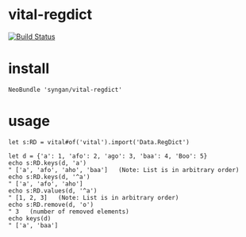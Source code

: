 vital-regdict
=====================

[![Build Status](https://travis-ci.org/syngan/vital-regdict.svg?branch=master)](https://travis-ci.org/syngan/vital-regdict)

# install

```vim
NeoBundle 'syngan/vital-regdict'
```

# usage

```vim
let s:RD = vital#of('vital').import('Data.RegDict')

let d = {'a': 1, 'afo': 2, 'ago': 3, 'baa': 4, 'Boo': 5}
echo s:RD.keys(d, 'a')
" ['a', 'afo', 'aho', 'baa']   (Note: List is in arbitrary order)
echo s:RD.keys(d, '^a')
" ['a', 'afo', 'aho']
echo s:RD.values(d, '^a')
" [1, 2, 3]   (Note: List is in arbitrary order)
echo s:RD.remove(d, 'o')
" 3   (number of removed elements)
echo keys(d)
" ['a', 'baa']
```


